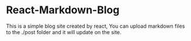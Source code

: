 # React-Markdown-Blog

This is a simple blog site created by react, You can upload markdown files to the ./post folder and it will update on the site.
